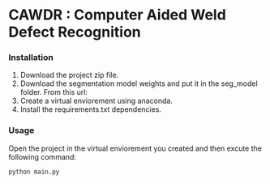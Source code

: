 # CAWDR : Computer Aided Weld Defect Recognition
### Installation
1. Download the project zip file.
2. Download the segmentation model weights and put it in the seg_model folder. From this url: 
3. Create a virtual enviorement using anaconda.
4. Install the requirements.txt dependencies. 

### Usage
Open the project in the virtual enviorement you created and then excute the following command:
``` python
python main.py
```

